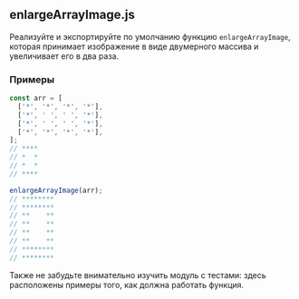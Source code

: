 ## enlargeArrayImage.js

Реализуйте и экспортируйте по умолчанию функцию `enlargeArrayImage`, которая принимает изображение в виде двумерного массива и увеличивает его в два раза.

### Примеры

```js
const arr = [
  ['*', '*', '*', '*'],
  ['*', ' ', ' ', '*'],
  ['*', ' ', ' ', '*'],
  ['*', '*', '*', '*'],
];
// ****
// *  *
// *  *
// ****

enlargeArrayImage(arr);
// ********
// ********
// **    **
// **    **
// **    **
// **    **
// ********
// ********
```

Также не забудьте внимательно изучить модуль с тестами: здесь расположены примеры того, как должна работать функция.
